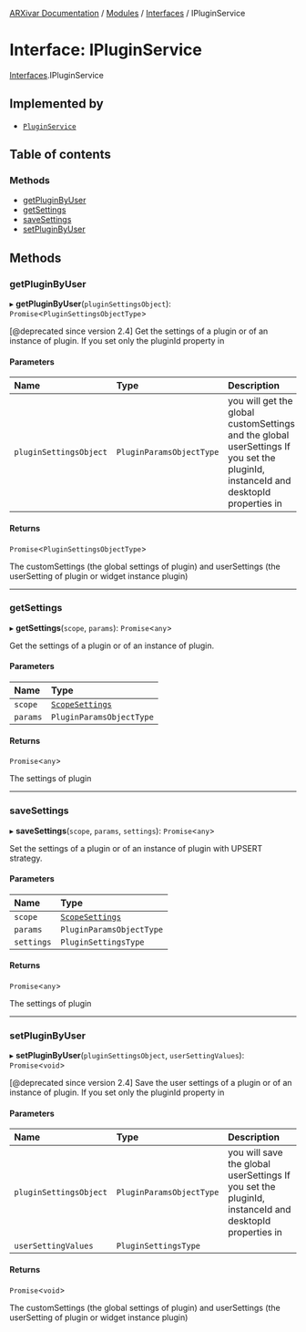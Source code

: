 [ARXivar Documentation](../README.md) / [Modules](../modules.md) / [Interfaces](../modules/Interfaces.md) / IPluginService

# Interface: IPluginService

[Interfaces](../modules/Interfaces.md).IPluginService

## Implemented by

- [`PluginService`](../classes/PluginService.PluginService.md)

## Table of contents

### Methods

- [getPluginByUser](Interfaces.IPluginService.md#getpluginbyuser)
- [getSettings](Interfaces.IPluginService.md#getsettings)
- [saveSettings](Interfaces.IPluginService.md#savesettings)
- [setPluginByUser](Interfaces.IPluginService.md#setpluginbyuser)

## Methods

### getPluginByUser

▸ **getPluginByUser**(`pluginSettingsObject`): `Promise`<`PluginSettingsObjectType`\>

[@deprecated since version 2.4]
Get the settings of a plugin or of an instance of plugin.
If you set only the pluginId property in

#### Parameters

| Name | Type | Description |
| :------ | :------ | :------ |
| `pluginSettingsObject` | `PluginParamsObjectType` | you will get the global customSettings and the global userSettings  If you set the pluginId, instanceId and desktopId properties in |

#### Returns

`Promise`<`PluginSettingsObjectType`\>

The customSettings (the global settings of plugin) and userSettings (the userSetting of plugin or widget instance plugin)

___

### getSettings

▸ **getSettings**(`scope`, `params`): `Promise`<`any`\>

Get the settings of a plugin or of an instance of plugin.

#### Parameters

| Name | Type |
| :------ | :------ |
| `scope` | [`ScopeSettings`](../modules/Interfaces.md#scopesettings) |
| `params` | `PluginParamsObjectType` |

#### Returns

`Promise`<`any`\>

The settings of plugin

___

### saveSettings

▸ **saveSettings**(`scope`, `params`, `settings`): `Promise`<`any`\>

Set the settings of a plugin or of an instance of plugin with UPSERT strategy.

#### Parameters

| Name | Type |
| :------ | :------ |
| `scope` | [`ScopeSettings`](../modules/Interfaces.md#scopesettings) |
| `params` | `PluginParamsObjectType` |
| `settings` | `PluginSettingsType` |

#### Returns

`Promise`<`any`\>

The settings of plugin

___

### setPluginByUser

▸ **setPluginByUser**(`pluginSettingsObject`, `userSettingValues`): `Promise`<`void`\>

[@deprecated since version 2.4]
Save the user settings of a plugin or of an instance of plugin.
If you set only the pluginId property in

#### Parameters

| Name | Type | Description |
| :------ | :------ | :------ |
| `pluginSettingsObject` | `PluginParamsObjectType` | you will save the global userSettings  If you set the pluginId, instanceId and desktopId properties in |
| `userSettingValues` | `PluginSettingsType` |  |

#### Returns

`Promise`<`void`\>

The customSettings (the global settings of plugin) and userSettings (the userSetting of plugin or widget instance plugin)
